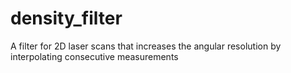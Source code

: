 # density_filter
A filter for 2D laser scans that increases the angular resolution by interpolating consecutive measurements

